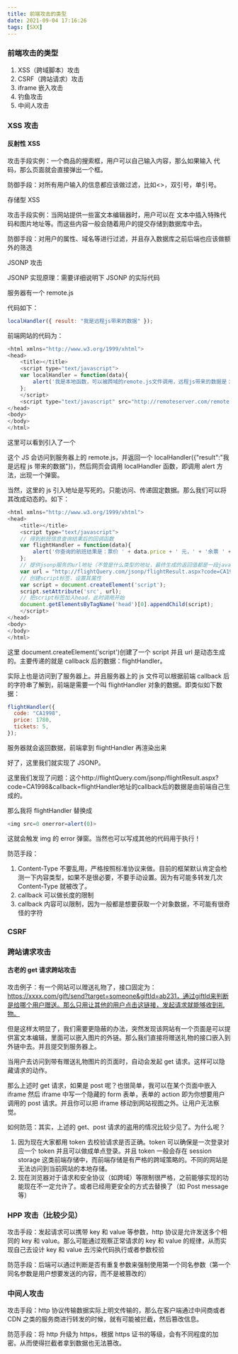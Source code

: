 ```yaml
---
title: 前端攻击的类型
date: 2021-09-04 17:16:26
tags: [SXX]
---
```


<meta name="referrer" content="no-referrer"/>

### 前端攻击的类型

1. XSS（跨域脚本）攻击
2. CSRF（跨站请求）攻击
3. iframe 嵌入攻击
4. 钓鱼攻击
5. 中间人攻击

### XSS 攻击

#### 反射性 XSS

攻击手段实例：一个商品的搜索框，用户可以自己输入内容，那么如果输入 <script>alert('handsome boy')</script> 代码，那么页面就会直接弹出一个框。

防御手段：对所有用户输入的信息都应该做过滤，比如<>，双引号，单引号。

存储型 XSS

攻击手段实例：当网站提供一些富文本编辑器时，用户可以在 文本中插入特殊代码和图片地址等。而这些内容一般会随着用户的提交存储到数据库中去。

防御手段：对用户的属性、域名等进行过滤，并且存入数据库之前后端也应该做额外的筛选

JSONP 攻击

JSONP 实现原理：需要详细说明下 JSONP 的实际代码

服务器有一个 remote.js

代码如下：

```js
localHandler({ result: "我是远程js带来的数据" });
```

前端网站的代码为：

```js
<html xmlns="http://www.w3.org/1999/xhtml">
<head>
    <title></title>
    <script type="text/javascript">
    var localHandler = function(data){
        alert('我是本地函数，可以被跨域的remote.js文件调用，远程js带来的数据是：' + data.result);
    };
    </script>
    <script type="text/javascript" src="http://remoteserver.com/remote.js?callback=localHandler"></script>
</head>
<body>
</body>
</html>
```

这里可以看到引入了一个 <script type="text/javascript"     src="http://remoteserver.com/remote.js"></script>

这个 JS 会访问到服务器上的 remote.js，并返回一个 localHandler({"result":"我是远程 js 带来的数据"})，然后网页会调用 localHandler 函数，即调用 alert 方法，出现一个弹窗。

当然，这里的 js 引入地址是写死的。只能访问、传递固定数据。那么我们可以将其改成动态的。如下：

```js
<html xmlns="http://www.w3.org/1999/xhtml">
<head>
    <title></title>
    <script type="text/javascript">
    // 得到航班信息查询结果后的回调函数
    var flightHandler = function(data){
        alert('你查询的航班结果是：票价 ' + data.price + ' 元，' + '余票 ' + data.tickets + ' 张。');
    };
    // 提供jsonp服务的url地址（不管是什么类型的地址，最终生成的返回值都是一段javascript代码）
    var url = "http://flightQuery.com/jsonp/flightResult.aspx?code=CA1998&callback=flightHandler";
    // 创建script标签，设置其属性
    var script = document.createElement('script');
    script.setAttribute('src', url);
    // 把script标签加入head，此时调用开始
    document.getElementsByTagName('head')[0].appendChild(script);
    </script>
</head>
<body>
</body>
</html>
```

这里 document.createElement('script')创建了一个 script 并且 url 是动态生成的。主要传递的就是 callback 后的数据：flightHandler。

实际上也是访问到了服务器上。并且服务器上的 js 文件可以根据前端 callback 后的字符串了解到，前端是需要一个叫 flightHandler 对象的数据。即类似如下数据：

```js
flightHandler({
  code: "CA1998",
  price: 1780,
  tickets: 5,
});
```

服务器就会返回数据，前端拿到 flightHandler 再渲染出来

好了，这里我们就实现了 JSONP。

这里我们发现了问题：这个http://flightQuery.com/jsonp/flightResult.aspx?code=CA1998&callback=flightHandler地址的callback后的数据是由前端自己生成的。

那么我将 flightHandler 替换成

```js
<img src=0 onerror=alert(0)>
```

这就会触发 img 的 error 弹窗。当然也可以写成其他的代码用于执行！

防范手段：

1. Content-Type 不要乱用，严格按照标准协议来做。目前的框架默认肯定会检测一下内容类型，如果不是很必要，不要手动设置。因为有可能多转发几次 Content-Type 就被改了。
2. callback 可以做长度的限制
3. callback 内容可以限制，因为一般都是想要获取一个对象数据，不可能有很奇怪的字符

### CSRF

### 跨站请求攻击

#### 古老的 get 请求跨站攻击

攻击例子：有一个网站可以赠送礼物了，接口固定为：https://xxxx.com/gift/send?target=someone&giftId=ab231，通过giftId来判断是给哪个用户赠送。那么只用让其他的用户点击这链接，发起请求就能够收到礼物。

但是这样太明显了，我们需要更隐蔽的办法，突然发现该网站有一个页面是可以提供富文本编辑，里面可以嵌入图片的外链。那么我们直接将赠送礼物的接口嵌入到外链中去。并且提交到服务器上。

当用户去访问到带有赠送礼物图片的页面时，自动会发起 get 请求。这样可以隐藏请求的动作。

那么上述时 get 请求，如果是 post 呢？也很简单，我可以在某个页面中嵌入 iframe 然后 iframe 中写一个隐藏的 form 表单，表单的 action 即为你想要用户调用的 post 请求。并且你可以把 iframe 移动到网站视图之外。让用户无法察觉。

如何防范：其实，上述的 get、post 请求的盗用的情况比较少见了。为什么呢？

1. 因为现在大家都用 token 去校验请求是否正确。token 可以确保是一次登录对应一个 token 并且可以做成单点登录。并且 token 一般会存在 session storage 这类前端存储中，而前端存储是有严格的跨域策略的。不同的网站是无法访问到当前网站的本地存储。
2. 现在浏览器对于请求和安全协议（如跨域）等限制很严格，之前能够实现的功能现在不一定允许了。或者已经用更安全的方式去替换了（如 Post message 等）

### HPP 攻击（比较少见）

攻击手段：发起请求可以携带 key 和 value 等参数，http 协议是允许发送多个相同的 key 和 value。那么可能通过观察正常请求的 key 和 value 的规律，从而实现自己去设计 key 和 value 去污染代码执行或者参数校验

防范手段：后端可以通过判断是否有重复参数来强制使用第一个同名参数（第一个同名参数是用户想要发送的内容，而不是被篡改的）

### 中间人攻击

攻击手段：http 协议传输数据实际上明文传输的，那么在客户端通过中间商或者 CDN 之类的服务商进行转发的时候，就有可能被拦截，然后篡改信息。

防范手段：将 http 升级为 https，根据 https 证书的等级，会有不同程度的加密。从而使得拦截者拿到数据也无法篡改。
